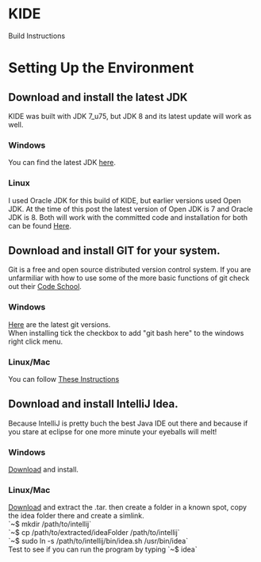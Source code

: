# KIDE

Build Instructions


<h1>Setting Up the Environment</h1>

<h2>Download and install the latest JDK</h2>
KIDE was built with JDK 7_u75, but JDK 8 and its latest update will work as well.

<h3>Windows</h3>
You can find the latest JDK <a href="http://www.oracle.com/technetwork/java/javase/downloads/index.html" target="blank">here</a>. 

<h3>Linux</h3>
I used Oracle JDK for this build of KIDE, but earlier versions used Open JDK. At the time of this post the latest version of Open JDK is 7 and Oracle JDK is 8. Both will work with the committed code and installation for both can be found <a href="https://help.ubuntu.com/community/Java" target="blank">Here</a>.

<h2>Download and install GIT for your system.</h2>
 Git is a free and open source distributed version control system. If you are unfarmiliar with how to use some of the more basic functions of git check out their <a href="https://try.github.io/levels/1/challenges/1" target="blank">Code School</a>.
<h3>Windows</h3>
<a href="http://git-scm.com/downloads" target="blank">Here</a> are the latest git versions.<br>
When installing tick the checkbox to add "git bash here" to the windows right click menu.
<h3>Linux/Mac</h3>
You can follow <a href="http://git-scm.com/book/en/v2/Getting-Started-Installing-Git" target="blank">These Instructions</a> 

<h2>Download and install IntelliJ Idea.</h2>
Because IntelliJ is pretty buch the best Java IDE out there and because if you stare at eclipse for one more minute your eyeballs will melt!
<h3>Windows</h3>
<a href="https://www.jetbrains.com/idea/download/" target="blank">Download</a> and install.
<h3>Linux/Mac</h3>
<a href="https://www.jetbrains.com/idea/download/" target="blank">Download</a> and extract the .tar.
then create a folder in a known spot, copy the idea folder there and create a simlink.<br>
`~$ mkdir /path/to/intellij`<br>
`~$ cp /path/to/extracted/ideaFolder /path/to/intellij`<br>
`~$ sudo ln -s /path/to/intellij/bin/idea.sh /usr/bin/idea`<br>
Test to see if you can run the program by typing
`~$ idea`<br>

